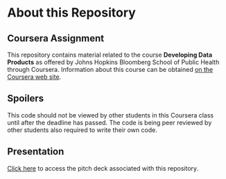 # About this Repository

## Coursera Assignment

This repository contains material related to the course 
__Developing Data Products__ as offered by Johns Hopkins Bloomberg School of
Public Health through Coursera.  Information about this course can be obtained
[on the Coursera web site](https://www.coursera.org/course/devdataprod).

## Spoilers

This code should not be viewed by other students in this Coursera class until 
after the deadline has passed. The code is being peer reviewed by other students 
also required to write their own code.

## Presentation

[Click here](https://brainvat.github.io/DDPShinyApp/) to access the pitch deck
associated with this repository.